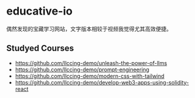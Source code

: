 # educative-io

偶然发现的宝藏学习网站，文字版本相较于视频我觉得尤其高效便捷。

## Studyed Courses

- https://github.com/llccing-demo/unleash-the-power-of-llms
- https://github.com/llccing-demo/prompt-engineering
- https://github.com/llccing-demo/modern-css-with-tailwind
- https://github.com/llccing-demo/develop-web3-apps-using-solidity-react
